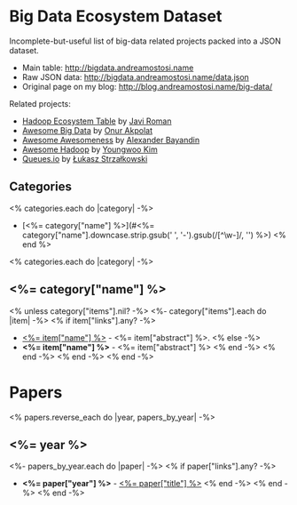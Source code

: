 Big Data Ecosystem Dataset 
==========================

Incomplete-but-useful list of big-data related projects packed into a JSON dataset.

- Main table: http://bigdata.andreamostosi.name
- Raw JSON data: http://bigdata.andreamostosi.name/data.json
- Original page on my blog: http://blog.andreamostosi.name/big-data/

Related projects:
- [Hadoop Ecosystem Table](http://hadoopecosystemtable.github.io/) by [Javi Roman](https://github.com/javiroman)
- [Awesome Big Data](https://github.com/onurakpolat/awesome-bigdata) by [Onur Akpolat](https://github.com/onurakpolat)
- [Awesome Awesomeness](https://github.com/bayandin/awesome-awesomeness) by [Alexander Bayandin](https://github.com/bayandin)
- [Awesome Hadoop](https://github.com/youngwookim/awesome-hadoop) by [Youngwoo Kim](https://github.com/youngwookim)
- [Queues.io](https://github.com/strzalek/queues.io) by [Łukasz Strzałkowski](https://github.com/strzalek)

## Categories

<% categories.each do |category| -%>
- [<%= category["name"] %>](#<%= category["name"].downcase.strip.gsub(' ', '-').gsub(/[^\w-]/, '') %>)
<% end %>

<% categories.each do |category| -%>

## <%= category["name"] %>

<% unless category["items"].nil? -%>
<%- category["items"].each do |item| -%>
<% if item["links"].any? -%>
* [<%= item["name"] %>](<%= item["links"][0]["url"] %>) - <%= item["abstract"] %>.
<% else -%>
* **<%= item["name"] %>** - <%= item["abstract"] %>
<% end -%>
<% end -%>
<% end -%>
<% end -%>

# Papers

<% papers.reverse_each do |year, papers_by_year| -%>

## <%= year %>

<%- papers_by_year.each do |paper| -%>
<% if paper["links"].any? -%>
* **<%= paper["year"] %>** - [<%= paper["title"] %>](<%= paper["links"][0]["url"] %>)
<% end -%>
<% end -%>
<% end -%>
